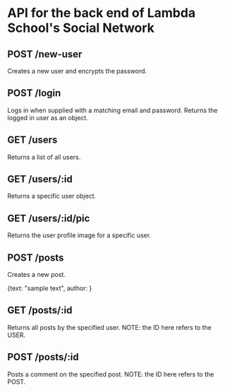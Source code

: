 # API for the back end of Lambda School's Social Network

## POST /new-user
Creates a new user and encrypts the password.

## POST /login
Logs in when supplied with a matching email and password. Returns the logged in user as an object.

## GET /users
Returns a list of all users.

## GET /users/:id
Returns a specific user object.

## GET /users/:id/pic
Returns the user profile image for a specific user.

## POST /posts
Creates a new post.

{text: "sample text", author: <mongoDB user ID>}

## GET /posts/:id
Returns all posts by the specified user.
NOTE: the ID here refers to the USER.

## POST /posts/:id
Posts a comment on the specified post.
NOTE: the ID here refers to the POST.
